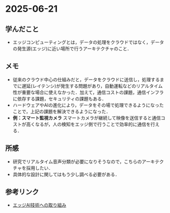 # 2025-06-21

## 学んだこと
- エッジコンピューティングとは，データの処理をクラウドではなく，データの発生源(エッジ)に近い場所で行うアーキテクチャのこと．

## メモ
- 従来のクラウド中心の仕組みだと，データをクラウドに送信し，処理するまでに遅延(レイテンシ)が発生する問題があり，自動運転などのリアルタイム性が重要な場合に使えなかった．加えて，通信コストの課題，通信インフラに依存する課題，セキュリティの課題もある．
- ハードウェアやAIの進化により，データをその場で処理できるようになったことで，上記の課題を解決できるようになった．
- **例：スマート監視カメラ** スマートカメラが継続して映像を送信すると通信コストが高くなるが，人の検知をエッジ側で行うことで効率的に通信を行える．

## 所感
- 研究でリアルタイム音声分類が必要になりそうなので，こちらのアーキテクチャを採用したい．
- 具体的な設計に関してはもう少し調べる必要がある．

## 参考リンク
- [エッジAI技術への取り組み](https://www.tjsys.co.jp/focuson/edge-ai-approach/index_j.htm)
